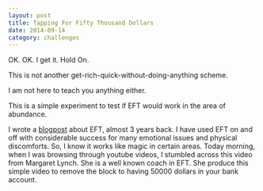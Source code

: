 ```yaml
---
layout: post
title: Tapping For Fifty Thousand Dollars
date: 2014-09-14
category: challenges
---
```


OK. OK. I get it. Hold On.

This is not another get-rich-quick-without-doing-anything scheme.

I am not here to teach you anything either.

This is a simple experiment to test if EFT would work in the area of abundance.

I wrote a [blogpost]({{site.url}}/the-eft-manual-cary-craig-book-review/) about EFT, almost 3 years back. I have used EFT on and off with considerable success for many emotional issues and physical discomforts. So, I know it works like magic in certain areas. Today morning, when I was browsing through youtube videos, I stumbled across this video from Margaret Lynch. She is a well known coach in EFT. She produce this simple video to remove the block to having 50000 dollars in your bank account.


